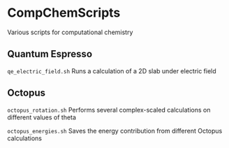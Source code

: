CompChemScripts
=================
Various scripts for computational chemistry

## Quantum Espresso
```qe_electric_field.sh``` Runs a calculation of a 2D slab under electric field

## Octopus

```octopus_rotation.sh``` Performs several complex-scaled calculations on different values of theta

```octopus_energies.sh``` Saves the energy contribution from different Octopus calculations
